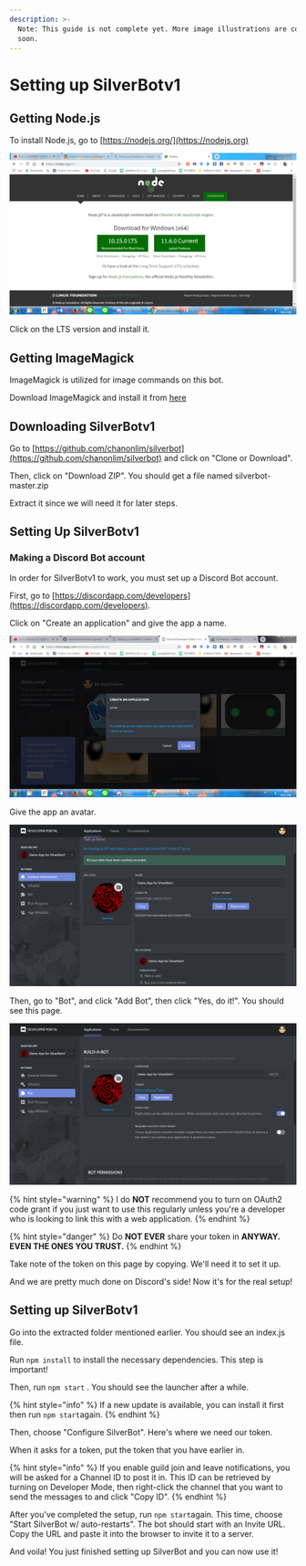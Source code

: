 ```yaml
---
description: >-
  Note: This guide is not complete yet. More image illustrations are coming
  soon.
---
```


# Setting up SilverBotv1

## Getting Node.js

To install Node.js, go to [https://nodejs.org/](https://nodejs.org)

![](.gitbook/assets/image.png)

Click on the LTS version and install it.

## Getting ImageMagick

ImageMagick is utilized for image commands on this bot.

Download ImageMagick and install it from [here](https://imagemagick.org/script/download.php)

## Downloading SilverBotv1

Go to [https://github.com/chanonlim/silverbot](https://github.com/chanonlim/silverbot) and click on "Clone or Download".

Then, click on "Download ZIP". You should get a file named silverbot-master.zip

Extract it since we will need it for later steps.

## Setting Up SilverBotv1

### Making a Discord Bot account

In order for SilverBotv1 to work, you must set up a Discord Bot account.

First, go to [https://discordapp.com/developers](https://discordapp.com/developers).

Click on "Create an application" and give the app a name.

![](.gitbook/assets/image%20%281%29.png)

Give the app an avatar.

![](.gitbook/assets/image%20%282%29.png)

Then, go to "Bot", and click "Add Bot", then click "Yes, do it!". You should see this page.

![](.gitbook/assets/image%20%283%29.png)

{% hint style="warning" %}
I do **NOT** recommend you to turn on OAuth2 code grant if you just want to use this regularly unless you're a developer who is looking to link this with a web application.
{% endhint %}

{% hint style="danger" %}
Do **NOT EVER** share your token in **ANYWAY. EVEN THE ONES YOU TRUST.**
{% endhint %}

Take note of the token on this page by copying. We'll need it to set it up.

And we are pretty much done on Discord's side! Now it's for the real setup!

## Setting up SilverBotv1

Go into the extracted folder mentioned earlier. You should see an index.js file.

Run `npm install` to install the necessary dependencies. This step is important!

Then, run `npm start` . You should see the launcher after a while.

{% hint style="info" %}
If a new update is available, you can install it first then run `npm start`again.
{% endhint %}

Then, choose "Configure SilverBot". Here's where we need our token.

When it asks for a token, put the token that you have earlier in.

{% hint style="info" %}
If you enable guild join and leave notifications, you will be asked for a Channel ID to post it in. This ID can be retrieved by turning on Developer Mode, then right-click the channel that you want to send the messages to and click "Copy ID". 
{% endhint %}

After you've completed the setup, run `npm start`again. This time, choose "Start SilverBot w/ auto-restarts". The bot should start with an Invite URL. Copy the URL and paste it into the browser to invite it to a server.

And voila! You just finished setting up SilverBot and you can now use it!



